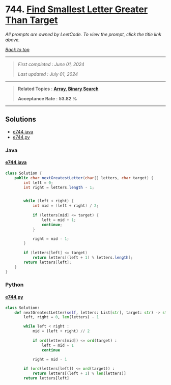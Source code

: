 # 744. [Find Smallest Letter Greater Than Target](<https://leetcode.com/problems/find-smallest-letter-greater-than-target>)

*All prompts are owned by LeetCode. To view the prompt, click the title link above.*

*[Back to top](<../README.md>)*

------

> *First completed : June 01, 2024*
>
> *Last updated : July 01, 2024*

------

> **Related Topics** : **[Array](<by_topic/Array.md>), [Binary Search](<by_topic/Binary Search.md>)**
>
> **Acceptance Rate** : **53.82 %**

------

## Solutions

- [e744.java](<../my-submissions/e744.java>)
- [e744.py](<../my-submissions/e744.py>)
### Java
#### [e744.java](<../my-submissions/e744.java>)
```Java
class Solution {
    public char nextGreatestLetter(char[] letters, char target) {
        int left = 0;
        int right = letters.length - 1;


        while (left < right) {
            int mid = (left + right) / 2;
            
            if (letters[mid] <= target) {
                left = mid + 1;
                continue;
            }

            right = mid - 1;
        }
        
        if (letters[left] <= target)
            return letters[(left + 1) % letters.length];
        return letters[left];
    }
}
```

### Python
#### [e744.py](<../my-submissions/e744.py>)
```Python
class Solution:
    def nextGreatestLetter(self, letters: List[str], target: str) -> str:
        left, right = 0, len(letters) - 1

        while left < right :
            mid = (left + right) // 2
            
            if ord(letters[mid]) <= ord(target) :
                left = mid + 1
                continue

            right = mid - 1
        
        if (ord(letters[left]) <= ord(target)) :
            return letters[(left + 1) % len(letters)]
        return letters[left]
```

